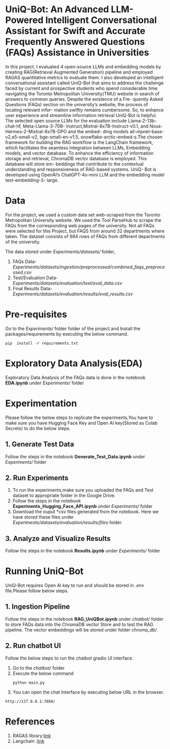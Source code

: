# UniQ-Bot: An Advanced LLM-Powered Intelligent Conversational Assistant for Swift and Accurate Frequently Answered Questions (FAQs) Assistance in Universities
In this project, I evaluated 4 open-source LLMs and embedding models by creating RAG(Retrieval
Augmented Generation) pipeline and employed RAGAS quantitative metrics to evaluate them. I also
developed an intelligent conversational assistant called UniQ-Bot that aims to address the challenge faced
by current and prospective students who spend considerable time navigating the Toronto Metropolitan
University(TMU) website in search of answers to common queries. Despite the existence of a Fre-
quently Asked Questions (FAQs) section on the university’s website, the process of locating relevant infor-
mation swiftly remains cumbersome. So, to enhance user experience and streamline information retrieval
UniQ-Bot is helpful.
The selected open source LLMs for the evaluation include Llama-2-13b-chat-hf, Meta-Llama-3-70B-
Instruct,Mixtral-8x7B-Instruct-v0.1, and Nous-Hermes-2-Mixtral-8x7B-DPO and the embed-
ding models all-mpnet-base-v2,e5-small-v2, bge-small-en-v1.5, snowflake-arctic-embed-s.The
chosen framework for building the RAG workflow is the LangChain framework, which facilitates the
seamless integration between LLMs, Embedding models, and vector database. To enhance the efficiency of
information storage and retrieval, ChromaDB vector database is employed. This database will store em-
beddings that contribute to the contextual understanding and responsiveness of RAG-based systems. UniQ-
Bot is developed using OpenAI’s ChatGPT-4o-mini LLM and the embedding model text-embedding-3-
large.

# Data
For the project, we used a custom data set web-scraped from the Toronto Metropolitan University website. We used the Tool ParseHub to scrape the FAQs from the corresponding web pages of the university. Not all FAQs were selected for this Project, but FAQS from around 32 departments where taken. The dataset consists of 984 rows of FAQs from different departments of the university.

The data stored under *Experiments/datasets/* folder,
1. FAQs Data-*Experiments/datasets/ingestion/preprocessed/combined_faqs_preprocessed.csv*
2. Test/Evaluation Data- *Experiments/datasets/evaluation/test/eval_data.csv*
3. Final Results Data- *Experiments/datasets/evaluation/results/eval_results.csv*

# Pre-requisites
Go to the *Experiments/* folder folder of the project and Install the packages/requirements by executing the below command.
   ```
   pip  install -r requirements.txt
   ```
# Exploratory Data Analysis(EDA)
Exploratory Data Analysis of the FAQs data is done in the notebook **EDA.ipynb** under *Experiments/* folder

# Experimentation
Please follow the below steps to replicate the experiments,You have to make sure you have Hugging Face Key  and Open AI key(Stored as Colab Secrets) to do the below steps.
## 1. Generate Test Data
Follow the steps in the notebook **Generate_Test_Data.ipynb** under *Experiments/* folder
## 2. Run Experiments
1. To run the experiments,make sure you uploaded the FAQs and Test dataset to appropriate folder in the Google Drive.
2. Follow the steps in the notebook **Experiments_Hugging_Face_API.ipynb** under *Experiments/* folder
3. Download the ouput *csv files generated from the notebook. Here we have stored these files under *Experiments/datasets/evaluation/results/files* folder.
## 3. Analyze and Visualize Results
Follow the steps in the notebook **Results.ipynb** under *Experiments/* folder

# Running UniQ-Bot
UniQ-Bot requires Open AI key to run  and should be stored in *.env* file.Please follow below steps.
## 1. Ingestion Pipeline

Follow the steps in the notebook **RAG_UniQBot.ipynb** under *chatbot/* folder to store FAQs data into the ChromaDB vector Store and to test the RAG pipeline. The vector embeddings will be stored under folder *chroma_db/*.

## 2. Run chatbot UI

Follow the below steps to run the chatbot gradio UI interface.
1. Go to the *chatbot/* folder
2. Execute the below command
   ```
   python main.py
   ```
3. You can open the chat Interface by executing below URL in the browser.
  ```
  http://127.0.0.1:7860/
  ```

# References
1. RAGAS library:[link](https://docs.ragas.io/en/stable/getstarted/index.html)
2. Langchain :[link](https://python.langchain.com/v0.2/docs/introduction/)

